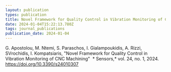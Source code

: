 ```yaml
---
layout: publication
types: publication
title: Novel Framework for Quality Control in Vibration Monitoring of CNC Machining
date: 2024-01-04T15:22:13.780Z
tags: journal_publications
publication_date: 2024-01-04
---
```

<!--StartFragment-->

G. Apostolou, M. Ntemi, S. Paraschos, I. Gialampoukidis, A. Rizzi, SVrochidis, I. Kompatsiaris, "Novel Framework for Quality Control in Vibration Monitoring of CNC Machining"  * Sensors,* vol. 24, no. 1, 2024. <https://doi.org/10.3390/s24010307>

<!--EndFragment-->